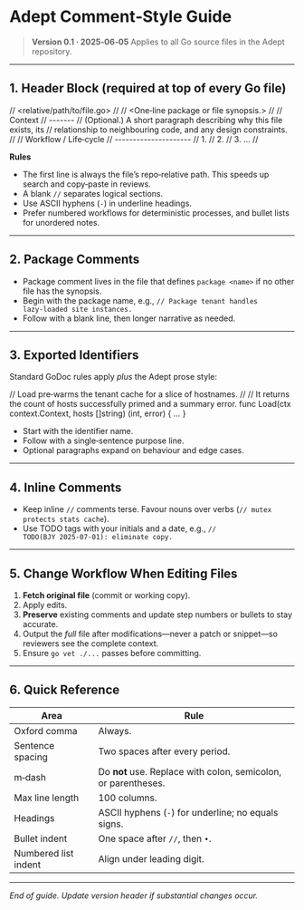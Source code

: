 # Adept Comment‑Style Guide

> **Version 0.1 · 2025‑06‑05**
> Applies to all Go source files in the Adept repository.

---

## 1. Header Block (required at top of every Go file)

// <relative/path/to/file.go>
//
// <One‑line package or file synopsis.>
//
// Context
// -------
// (Optional.)  A short paragraph describing why this file exists, its
// relationship to neighbouring code, and any design constraints.
//
// Workflow / Life‑cycle
// ---------------------
//  1. <Step one sentence.>
//  2. <Step two sentence.>
//  3. …
//

**Rules**

* The first line is always the file’s repo‑relative path.  This speeds up search and copy‑paste in reviews.
* A blank `//` separates logical sections.
* Use ASCII hyphens (`-`) in underline headings.
* Prefer numbered workflows for deterministic processes, and bullet lists for unordered notes.

---

## 2. Package Comments

* Package comment lives in the file that defines `package <name>` if no other file has the synopsis.
* Begin with the package name, e.g., `// Package tenant handles lazy‑loaded site instances.`
* Follow with a blank line, then longer narrative as needed.

---

## 3. Exported Identifiers

Standard GoDoc rules apply *plus* the Adept prose style:

// Load pre‑warms the tenant cache for a slice of hostnames.
//
// It returns the count of hosts successfully primed and a summary error.
func Load(ctx context.Context, hosts []string) (int, error) { … }

* Start with the identifier name.
* Follow with a single‑sentence purpose line.
* Optional paragraphs expand on behaviour and edge cases.

---

## 4. Inline Comments

* Keep inline `//` comments terse.  Favour nouns over verbs (`// mutex protects stats cache`).
* Use TODO tags with your initials and a date, e.g., `// TODO(BJY 2025‑07‑01): eliminate copy.`

---

## 5. Change Workflow When Editing Files

1. **Fetch original file** (commit or working copy).
2. Apply edits.
3. **Preserve** existing comments and update step numbers or bullets to stay accurate.
4. Output the *full* file after modifications—never a patch or snippet—so reviewers see the complete context.
5. Ensure `go vet ./...` passes before committing.

---

## 6. Quick Reference

| Area                 | Rule                                                            |
| -------------------- | --------------------------------------------------------------- |
| Oxford comma         | Always.                                                         |
| Sentence spacing     | Two spaces after every period.                                  |
| m‑dash               | Do **not** use.  Replace with colon, semicolon, or parentheses. |
| Max line length      | 100 columns.                                                    |
| Headings             | ASCII hyphens (`‑`) for underline; no equals signs.             |
| Bullet indent        | One space after `//`, then `•`.                                 |
| Numbered list indent | Align under leading digit.                                      |

---

*End of guide.  Update version header if substantial changes occur.*
